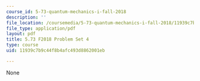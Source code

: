 ```yaml
---
course_id: 5-73-quantum-mechanics-i-fall-2018
description: ''
file_location: /coursemedia/5-73-quantum-mechanics-i-fall-2018/11939c7b9c44f8b4afc493d8862001eb_MIT5_73F18_PSet4.pdf
file_type: application/pdf
layout: pdf
title: 5.73 F2018 Problem Set 4
type: course
uid: 11939c7b9c44f8b4afc493d8862001eb

---
```

None